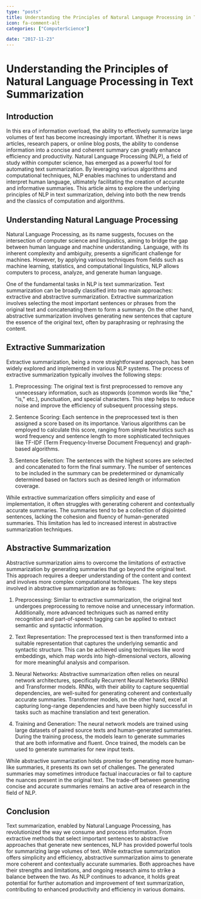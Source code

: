 ```yaml
---
type: "posts"
title: Understanding the Principles of Natural Language Processing in Text Summarization
icon: fa-comment-alt
categories: ["ComputerScience"]

date: "2017-11-23"
---
```




# Understanding the Principles of Natural Language Processing in Text Summarization

## Introduction

In this era of information overload, the ability to effectively summarize large volumes of text has become increasingly important. Whether it is news articles, research papers, or online blog posts, the ability to condense information into a concise and coherent summary can greatly enhance efficiency and productivity. Natural Language Processing (NLP), a field of study within computer science, has emerged as a powerful tool for automating text summarization. By leveraging various algorithms and computational techniques, NLP enables machines to understand and interpret human language, ultimately facilitating the creation of accurate and informative summaries. This article aims to explore the underlying principles of NLP in text summarization, delving into both the new trends and the classics of computation and algorithms.

## Understanding Natural Language Processing

Natural Language Processing, as its name suggests, focuses on the intersection of computer science and linguistics, aiming to bridge the gap between human language and machine understanding. Language, with its inherent complexity and ambiguity, presents a significant challenge for machines. However, by applying various techniques from fields such as machine learning, statistics, and computational linguistics, NLP allows computers to process, analyze, and generate human language.

One of the fundamental tasks in NLP is text summarization. Text summarization can be broadly classified into two main approaches: extractive and abstractive summarization. Extractive summarization involves selecting the most important sentences or phrases from the original text and concatenating them to form a summary. On the other hand, abstractive summarization involves generating new sentences that capture the essence of the original text, often by paraphrasing or rephrasing the content.

## Extractive Summarization

Extractive summarization, being a more straightforward approach, has been widely explored and implemented in various NLP systems. The process of extractive summarization typically involves the following steps:

1. Preprocessing: The original text is first preprocessed to remove any unnecessary information, such as stopwords (common words like "the," "is," etc.), punctuation, and special characters. This step helps to reduce noise and improve the efficiency of subsequent processing steps.

2. Sentence Scoring: Each sentence in the preprocessed text is then assigned a score based on its importance. Various algorithms can be employed to calculate this score, ranging from simple heuristics such as word frequency and sentence length to more sophisticated techniques like TF-IDF (Term Frequency-Inverse Document Frequency) and graph-based algorithms.

3. Sentence Selection: The sentences with the highest scores are selected and concatenated to form the final summary. The number of sentences to be included in the summary can be predetermined or dynamically determined based on factors such as desired length or information coverage.

While extractive summarization offers simplicity and ease of implementation, it often struggles with generating coherent and contextually accurate summaries. The summaries tend to be a collection of disjointed sentences, lacking the cohesion and fluency of human-generated summaries. This limitation has led to increased interest in abstractive summarization techniques.

## Abstractive Summarization

Abstractive summarization aims to overcome the limitations of extractive summarization by generating summaries that go beyond the original text. This approach requires a deeper understanding of the content and context and involves more complex computational techniques. The key steps involved in abstractive summarization are as follows:

1. Preprocessing: Similar to extractive summarization, the original text undergoes preprocessing to remove noise and unnecessary information. Additionally, more advanced techniques such as named entity recognition and part-of-speech tagging can be applied to extract semantic and syntactic information.

2. Text Representation: The preprocessed text is then transformed into a suitable representation that captures the underlying semantic and syntactic structure. This can be achieved using techniques like word embeddings, which map words into high-dimensional vectors, allowing for more meaningful analysis and comparison.

3. Neural Networks: Abstractive summarization often relies on neural network architectures, specifically Recurrent Neural Networks (RNNs) and Transformer models. RNNs, with their ability to capture sequential dependencies, are well-suited for generating coherent and contextually accurate summaries. Transformer models, on the other hand, excel at capturing long-range dependencies and have been highly successful in tasks such as machine translation and text generation.

4. Training and Generation: The neural network models are trained using large datasets of paired source texts and human-generated summaries. During the training process, the models learn to generate summaries that are both informative and fluent. Once trained, the models can be used to generate summaries for new input texts.

While abstractive summarization holds promise for generating more human-like summaries, it presents its own set of challenges. The generated summaries may sometimes introduce factual inaccuracies or fail to capture the nuances present in the original text. The trade-off between generating concise and accurate summaries remains an active area of research in the field of NLP.

## Conclusion

Text summarization, enabled by Natural Language Processing, has revolutionized the way we consume and process information. From extractive methods that select important sentences to abstractive approaches that generate new sentences, NLP has provided powerful tools for summarizing large volumes of text. While extractive summarization offers simplicity and efficiency, abstractive summarization aims to generate more coherent and contextually accurate summaries. Both approaches have their strengths and limitations, and ongoing research aims to strike a balance between the two. As NLP continues to advance, it holds great potential for further automation and improvement of text summarization, contributing to enhanced productivity and efficiency in various domains.